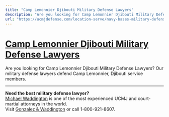 ```yaml
---
title: "Camp Lemonnier Djibouti Military Defense Lawyers"
description: "Are you looking for Camp Lemonnier Djibouti Military Defense Lawyers? Our military defense lawyers defend Camp Lemonnier, Djibouti service members."
url: "https://ucmjdefense.com/location-serve/navy-bases-military-defense-attorney/camp-lemonnier-military-lawyer-court-martial-attorney.html"
---
```


# [Camp Lemonnier Djibouti Military Defense Lawyers](https://ucmjdefense.com/location-serve/navy-bases-military-defense-attorney/camp-lemonnier-military-lawyer-court-martial-attorney.html)

Are you looking for Camp Lemonnier Djibouti Military Defense Lawyers? Our military defense lawyers defend Camp Lemonnier, Djibouti service members.

---

**Need the best military defense lawyer?**  
[Michael Waddington](https://ucmjdefense.com/attorneys/michael-stewart-waddington-partner.html) is one of the most experienced UCMJ and court-martial attorneys in the world.  
Visit [Gonzalez & Waddington](https://ucmjdefense.com) or call 1-800-921-8607.

